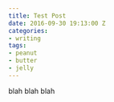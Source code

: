 ```yaml
---
title: Test Post
date: 2016-09-30 19:13:00 Z
categories:
- writing
tags:
- peanut
- butter
- jelly
---
```


blah blah blah